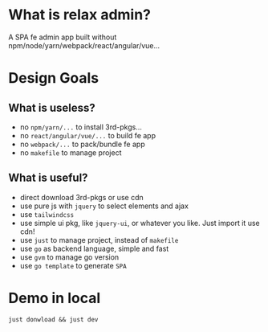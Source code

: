 # What is relax admin?
A SPA fe admin app built without npm/node/yarn/webpack/react/angular/vue...

# Design Goals
## What is useless?
- no `npm/yarn/...` to install 3rd-pkgs...
- no `react/angular/vue/...` to build fe app
- no `webpack/...` to pack/bundle fe app
- no `makefile` to manage project

## What is useful?
- direct download 3rd-pkgs or use cdn
- use pure js with `jquery` to select elements and ajax
- use `tailwindcss`
- use simple ui pkg, like `jquery-ui`, or whatever you like. Just import it use cdn!
- use `just` to manage project, instead of `makefile`
- use `go` as backend language, simple and fast
- use `gvm` to manage go version
- use `go template` to generate `SPA`

# Demo in local
`just donwload && just dev`

